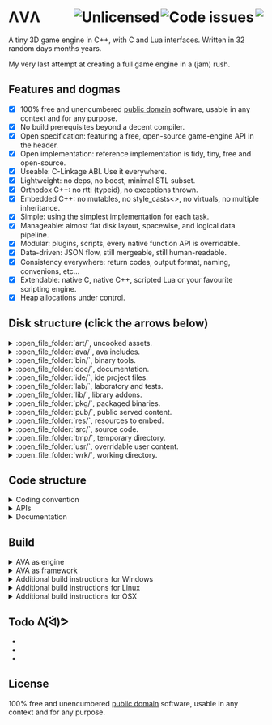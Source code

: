 # ΛVΛ <a href="https://travis-ci.org/r-lyeh/AVA"><img src="https://api.travis-ci.org/r-lyeh/AVA.svg?branch=master" align="right" /></a> <a href="https://www.quantifiedcode.com/app/project/7fc9dc58fa9441238223c803f63cfe7e"><img src="https://www.quantifiedcode.com/api/v1/project/7fc9dc58fa9441238223c803f63cfe7e/badge.svg" alt="Code issues" align="right" /></a> <a href="http://unlicense.org/"><img src="http://img.shields.io/badge/license-Unlicense-blue.svg?style=flat" alt="Unlicensed" align="right" /></a>

A tiny 3D game engine in C++, with C and Lua interfaces. Written in 32 random ~~days~~ ~~months~~ years.

My very last attempt at creating a full game engine in a (jam) rush.

## Features and dogmas
- [x] 100% free and unencumbered [public domain](http://unlicense.org/) software, usable in any context and for any purpose.
- [x] No build prerequisites beyond a decent compiler.
- [x] Open specification: featuring a free, open-source game-engine API in the header.
- [x] Open implementation: reference implementation is tidy, tiny, free and open-source.
- [x] Useable: C-Linkage ABI. Use it everywhere.
- [x] Lightweight: no deps, no boost, minimal STL subset.
- [x] Orthodox C++: no rtti (typeid), no exceptions thrown.
- [x] Embedded C++: no mutables, no style_casts<>, no virtuals, no multiple inheritance.
- [x] Simple: using the simplest implementation for each task.
- [x] Manageable: almost flat disk layout, spacewise, and logical data pipeline.
- [x] Modular: plugins, scripts, every native function API is overridable.
- [x] Data-driven: JSON flow, still mergeable, still human-readable.
- [x] Consistency everywhere: return codes, output format, naming, convenions, etc...
- [x] Extendable: native C, native C++, scripted Lua or your favourite scripting engine.
- [x] Heap allocations under control.

## Disk structure (click the arrows below)
<details><summary>:open_file_folder:`art/`, uncooked assets.</summary>
</details>
<details><summary>:open_file_folder:`ava/`, ava includes.</summary>
</details>
<details><summary>:open_file_folder:`bin/`, binary tools.</summary>
</details>
<details><summary>:open_file_folder:`doc/`, documentation.</summary>
</details>
<details><summary>:open_file_folder:`ide/`, ide project files.</summary>
</details>
<details><summary>:open_file_folder:`lab/`, laboratory and tests.</summary>
</details>
<details><summary>:open_file_folder:`lib/`, library addons.</summary>
</details>
<details><summary>:open_file_folder:`pkg/`, packaged binaries.</summary>
</details>
<details><summary>:open_file_folder:`pub/`, public served content.</summary>
<details><summary>:open_file_folder:` \- 8080/`, web service at localhost:8080</summary>
</details>
</details>
<details><summary>:open_file_folder:`res/`, resources to embed.</summary>
</details>
<details><summary>:open_file_folder:`src/`, source code.</summary>
<details><summary>:open_file_folder:` +- 3rd/`, third-party free-standing common libraries.</summary>
</details>
<details><summary>:open_file_folder:` +- build/`, build system source code.</summary>
</details>
<details><summary>:open_file_folder:` +- editor/`, editor source code.</summary>
</details>
<details><summary>:open_file_folder:` +- game/`, blank game template.</summary>
</details>
<details><summary>:open_file_folder:` +- launcher/`, launcher source code.</summary>
</details>
<details><summary>:open_file_folder:` +- player/`, player engine source code.</summary>
</details>
<details><summary>:open_file_folder:` \- tutorial/`, tutorial source code.</summary>
</details>
</details>
<details><summary>:open_file_folder:`tmp/`, temporary directory.</summary>
</details>
<details><summary>:open_file_folder:`usr/`, overridable user content.</summary>
<details><summary>:open_file_folder:` +- gid/`, group ID based content overrides.</summary>
</details>
<details><summary>:open_file_folder:` \- uid/`, user ID based content overrides.</summary>
</details>
</details>
<details><summary>:open_file_folder:`wrk/`, working directory.</summary>
</details>

## Code structure
<details><summary>Coding convention</summary>
## Macros
```c++
         +-----------------> bind, namespace: `AVA` always
         |  +--------------> nouns, uppercased, underscore separated
         |  |
#define AVA_VERSION        "0.0.0"
```

## Enums
```c++
      +-----------------------> bind, namespace: `AV` always
      |  +--------------------> enum, namespace: uppercase always, no underscore separator
      |  |          +---------> zero, reserved for invalid enumerations
enum AVMESSAGE {    |     +---> size, a list size entry is added as well
      AVMESSAGE_INVALID, |
      AVMESSAGE_1,       |
      AVMESSAGE_2,       |
      AVMESSAGE_TOTAL ---+
};
```

## API style
Every API function:
```c++
+-------------------------------------------> code: error (if <0), ok (if ==0), ok and id (if >0)
|     +-------------------------------------> bind, namespace: `av` always
|     | +-----------------------------------> noun, subsystem: network, disk, memory...
|     | |      +----------------------------> verb, action, imperative: get, set, update...
|     | |      |       +--------------------> args, mutable output args first (if any)
|     | |      |       |                 +--> args, const input args later (if any)
|     | |      |       |                 |
int64 avNetworkEncode( std::string *out, const std::string &input );
```

## Return codes
Every return code:
```c++
Negative return codes are ERRORCODEs.
Positive return codes are IDENTIFIERs.

int64_t code = avAPISomeFunction();
if( code  < 0 ) { /* error            */ } 
if( code == 0 ) { /* ok, no handle id */ } 
if( code  > 0 ) { /* ok and handle id */ } 
```

## Data style
Every data struct:
```c++
          +------------------> type, plain public structs
          |     +------------> bind, namespace: `av` always
          |     |  +---------> noun, single noun, shorter forms preferred (uppercase acronyms too)
          |     |  |    +----> name, members have no prefixes (no m_, g_, etc...)
          |     |  |    |
typedef struct avRGB {  |
   uint8_t r,g,b,a; ----+
} avRGB;
```

## Comments style
- `C` style comments /**/.
- `!` prefix for important notes.
- `>` prefix for code quotes.
```c++
/* Chop any token word starting at 'src', delimited by characters in the string
 * 'delim', and store up to 'avail' pairs of pointers to char* 'tokens' and
 * strlens 'sizes' respectively.
!* Returns zero if done, or -1 if more pairs are needed.
!* Does not validate arguments.
 * 
>* const char *str = "There is a lady who's sure, all that glitter is gold...";
>* const char *tokens[128]; int sizes[128];
>* printf("errorcode: %d\n", strchop( tokens, sizes, 128, str, " ,." ));
>* for( int i = 0; tokens[i]; ++i ) {
>* printf("'%.*s'\n", sizes[i], tokens[i]);
>* }
 */
int avStrChop( const char **tokens, int *sizes, int avail, const char *src, const char *delim );
```

## Extending API
Every API call is overridable:
```c++
// This is a direct API call
avStrPuts("hello");

// This is an overloaded API call
avStrPuts = []() -> int {
puts(";; Hello overloaded!");
return 0;
};
avStrPuts("hello");

// This is an overloaded API call, with super call invoked
static auto super = avStrPuts;
avStrPuts = []() -> int {
puts(";; Hello overloaded #2 {");
super();
puts(";; } ---");
return 0;
};
avStrPuts("hello");

// And if you need to retrieve the real API call address...
printf("addr:%p\n", &avStrPuts); // real API call ID
```

## Logging
Every log line:
```c++
;; Double semi-colons: comment from engine.
; Single semi-colons: comment from application.
No semi-colons: standard output from application.
```

## Timestamps
Every timestamp is a 64-bit, base10 number:
```
18446744073709551615
0YYYMMDDhhmmssuuuuuu uuu,uuu = microseconds
18446744073709551615
1TTTTYYMMDDhhmmssxxx TT:TT = timezone, xxx = milliseconds
```

## Packages
- launcher.osx
- launcher.linux
- launcher.exe
- launcher.pak
- game.dll
- game.pak

## Addons
```c++
lib/avxSplash.zip {
- splash/index.json
- splash/3rd/glfw/glfw.sources.cc
- splash/api/splash.h
- splash/art/tex/banner.png
- splash/art/snd/bing.wav
- splash/lib/init.lua
- splash/doc/index.html
- splash/src/banner.cc
- splash/pkg/index.json
- splash/tut/demo.c
    ^      ^   ^
    |      |   +--- name
    |      +------- type
    +-------------- namespace
}
```
</details>
<details><summary>APIs</summary>
</details>
<details><summary>Documentation</summary>
</details>

## Build
<details><summary>AVA as engine</summary>
- Compile the amalgamated `ava.cc` source file to get a functional game engine.
- Compile your game as a dynamic library and place it near the `AVA` executable.
</details>
<details><summary>AVA as framework</summary>
- Link the amalgamated `ava.cc` source file to your game to get a functional game.
</details>
<details><summary>Additional build instructions for Windows</summary>
```c++
cl ava.cc         && echo AVA as engine
cl game.cc ava.cc && echo AVA as framework
```
</details>
<details><summary>Additional build instructions for Linux</summary>
```c++
g++ -std=c++11 ava.cc         && echo AVA as engine
g++ -std=c++11 game.cc ava.cc && echo AVA as framework
```
</details>
<details><summary>Additional build instructions for OSX</summary>
```c++
clang++ -std=c++11 ava.cc         && echo AVA as engine
clang++ -std=c++11 game.cc ava.cc && echo AVA as framework
```
</details>

## Todo ᕕ(ᐛ)ᕗ 
-
-
-

## License
100% free and unencumbered [public domain](http://unlicense.org/) software, usable in any context and for any purpose.
